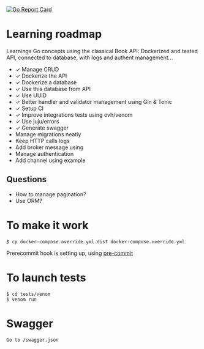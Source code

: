 [![Go Report Card](https://goreportcard.com/badge/github.com/ThomasCaud/restful-api-go)](https://goreportcard.com/report/github.com/ThomasCaud/restful-api-go)

# Learning roadmap
Learnings Go concepts using the classical Book API: Dockerized and tested API, connected to database, with logs and authent management...

- ✓ Manage CRUD
- ✓ Dockerize the API
- ✓ Dockerize a database
- ✓ Use this database from API
- ✓ Use UUID
- ✓ Better handler and validator management using Gin & Tonic
- ✓ Setup CI
- ✓ Improve integrations tests using ovh/venom
- ✓ Use juju/errors
- ✓ Generate swagger
- Manage migrations neatly
- Keep HTTP calls logs
- Add broker message using
- Manage authentication
- Add channel using example

## Questions
- How to manage pagination?
- Use ORM?

# To make it work
```
$ cp docker-compose.override.yml.dist docker-compose.override.yml
```
Prerecommit hook is setting up, using [pre-commit](https://pre-commit.com/)


# To launch tests
```
$ cd tests/venom
$ venom run
```

# Swagger
```
Go to /swagger.json
```